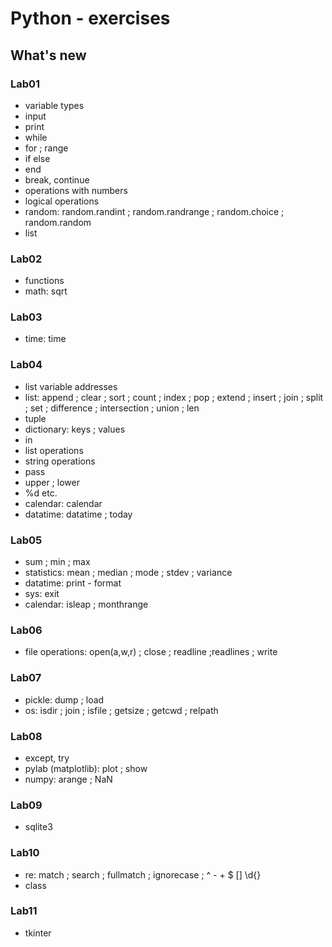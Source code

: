 # Python - exercises
## What's new
### Lab01
- variable types
- input
- print
- while
- for ; range
- if else
- end
- break, continue
- operations with numbers
- logical operations
- random: random.randint ; random.randrange ; random.choice ; random.random
- list
### Lab02
- functions
- math: sqrt
### Lab03
- time: time
### Lab04
- list variable addresses
- list: append ; clear ; sort ; count ; index ; pop ; extend ; insert ; join ; split ; set ; difference ; intersection ; union ; len
- tuple
- dictionary: keys ; values
- in
- list operations
- string operations
- pass
- upper ; lower
- %d etc.
- calendar: calendar
- datatime: datatime ; today
### Lab05
- sum ; min ; max
- statistics: mean ; median ; mode ; stdev ; variance
- datatime: print - format
- sys: exit
- calendar: isleap ; monthrange
### Lab06
- file operations: open(a,w,r) ; close ; readline ;readlines ; write
### Lab07
- pickle: dump ; load
- os: isdir ; join ; isfile ; getsize ; getcwd ; relpath
### Lab08
- except, try
- pylab (matplotlib): plot ; show
- numpy: arange ; NaN
### Lab09
- sqlite3
### Lab10
- re: match ; search ; fullmatch ; ignorecase ; ^ - + $ [] \d{}
- class
### Lab11
- tkinter
